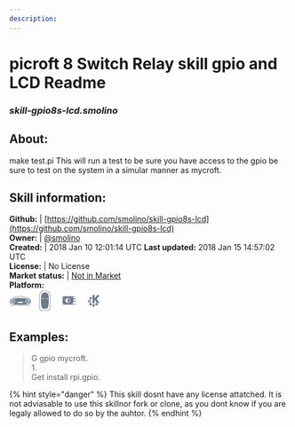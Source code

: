 ```yaml
---
description: 
---
```


# picroft 8 Switch Relay skill gpio and LCD Readme  
### _skill-gpio8s-lcd.smolino_  
## About:  
make test.pi
This will run a test to be sure you have access to the gpio be sure to test on the system in a simular manner as mycroft.

## Skill information:  
**Github:** | [https://github.com/smolino/skill-gpio8s-lcd](https://github.com/smolino/skill-gpio8s-lcd)  
**Owner:** | [@smolino](https://github.com/smolino)  
**Created:** | 2018 Jan 10 12:01:14 UTC  **Last updated:** 2018 Jan 15 14:57:02 UTC  
**License:** | No License  
**Market status:** | [Not in Market](https://market.mycroft.ai/skill/)  
**Platform:**  
 ![Mark I](../.gitbook/assets/mark-1-icon.png)  ![Mark II](../.gitbook/assets/mark-2-icon.png)  ![Picroft](../.gitbook/assets/picroft-icon.png)  ![plasmoid](../.gitbook/assets/kde.png)   
## Examples:  
> G gpio mycroft.  
> 1.  
> Get install rpi.gpio.  
  
{% hint style="danger" %}
This skill dosnt have any license attatched. It is not adviasable to use this skillnor fork or clone, as you dont know if you are legaly allowed to do so by the auhtor.
{% endhint %}
